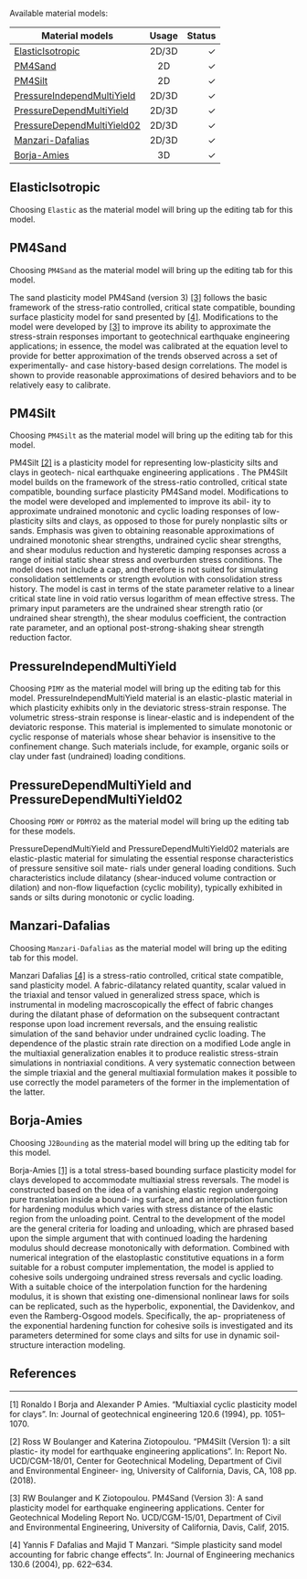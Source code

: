 
Available material models:


| Material models        | Usage           | Status  |
| ------------- |:-------------:| -----:|
| [ElasticIsotropic](#ElasticIsotropic)     | 2D/3D | ✓ |
| [PM4Sand](#pm4sand)      | 2D      |   ✓|
| [PM4Silt](#pm4silt) | 2D      |    ✓ |
| [PressureIndependMultiYield](#PressureIndependMultiYield) | 2D/3D      |    ✓ |
| [PressureDependMultiYield](#pressuredependmultiyield-and-pressuredependmultiyield02) | 2D/3D      |    ✓ |
| [PressureDependMultiYield02](#pressuredependmultiyield-and-pressuredependmultiyield02) | 2D/3D      |    ✓ |
| [Manzari-Dafalias](#Manzari-Dafalias) | 2D/3D      |    ✓ |
| [Borja-Amies](#Borja-Amies) | 3D      |    ✓ |

## ElasticIsotropic

Choosing `Elastic` as the material model will bring up the editing tab for this model.


## PM4Sand

Choosing `PM4Sand` as the material model will bring up the editing tab for this model.

The sand plasticity model PM4Sand (version 3) [[3]](#references) follows the basic framework of the stress-ratio controlled, critical state compatible, bounding surface plasticity model for sand presented by [[4]](#references). 
Modifications to the model were developed by [[3]](#references) to improve its ability
to approximate the stress-strain responses important to geotechnical earthquake engineering applications; 
in essence, the model was calibrated at the equation level to provide for better approximation of the trends observed across a set of experimentally- and case history-based design correlations. 
The model is shown to provide reasonable approximations of desired behaviors and to be relatively easy to calibrate.

## PM4Silt
Choosing `PM4Silt` as the material model will bring up the editing tab for this model.

PM4Silt [[2]](#references) is a plasticity model for representing low-plasticity silts and clays in geotech- nical earthquake engineering applications . The PM4Silt model builds on the framework of the stress-ratio controlled, critical state compatible, bounding surface plasticity PM4Sand model. Modifications to the model were developed and implemented to improve its abil- ity to approximate undrained monotonic and cyclic loading responses of low-plasticity silts and clays, as opposed to those for purely nonplastic silts or sands. Emphasis was given to obtaining reasonable approximations of undrained monotonic shear strengths, undrained cyclic shear strengths, and shear modulus reduction and hysteretic damping responses across a range of initial static shear stress and overburden stress conditions. The model does not include a cap, and therefore is not suited for simulating consolidation settlements or strength evolution with consolidation stress history. The model is cast in terms of the state parameter relative to a linear critical state line in void ratio versus logarithm of mean effective stress. The primary input parameters are the undrained shear strength ratio (or undrained shear strength), the shear modulus coefficient, the contraction rate parameter, and an optional post-strong-shaking shear strength reduction factor.

## PressureIndependMultiYield
Choosing `PIMY` as the material model will bring up the editing tab for this model.
PressureIndependMultiYield material is an elastic-plastic material in which plasticity exhibits only in the deviatoric stress-strain response. The volumetric stress-strain response is linear-elastic and is independent of the deviatoric response. This material is implemented to simulate monotonic or cyclic response of materials whose shear behavior is insensitive to the confinement change. Such materials include, for example, organic soils or clay under fast (undrained) loading conditions.

## PressureDependMultiYield and PressureDependMultiYield02
Choosing `PDMY` or `PDMY02` as the material model will bring up the editing tab for these models.

PressureDependMultiYield and PressureDependMultiYield02 materials are elastic-plastic material for simulating the essential response characteristics of pressure sensitive soil mate- rials under general loading conditions. Such characteristics include dilatancy (shear-induced volume contraction or dilation) and non-flow liquefaction (cyclic mobility), typically exhibited in sands or silts during monotonic or cyclic loading.



 ## Manzari-Dafalias
 Choosing `Manzari-Dafalias` as the material model will bring up the editing tab for this model.

Manzari Dafalias [[4]](#references) is a stress-ratio controlled, critical state compatible, sand plasticity model. A fabric-dilatancy related quantity, scalar valued in the triaxial and tensor valued in generalized stress space, which is instrumental in modeling macroscopically the effect of fabric changes during the dilatant phase of deformation on the subsequent contractant response upon load increment reversals, and the ensuing realistic simulation of the sand behavior under undrained cyclic loading. The dependence of the plastic strain rate direction on a modified Lode angle in the multiaxial generalization enables it to produce realistic stress-strain simulations in nontriaxial conditions. A very systematic connection between the simple triaxial and the general multiaxial formulation makes it possible to use correctly the model parameters of the former in the implementation of the latter.




## Borja-Amies
Choosing `J2Bounding` as the material model will bring up the editing tab for this model.

Borja-Amies [[1]](#references) is a total stress-based bounding surface plasticity model for clays developed to accommodate multiaxial stress reversals. The model is constructed based on the idea of a vanishing elastic region undergoing pure translation inside a bound- ing surface, and an interpolation function for hardening modulus which varies with stress distance of the elastic region from the unloading point. Central to the development of the model are the general criteria for loading and unloading, which are phrased based upon the simple argument that with continued loading the hardening modulus should decrease monotonically with deformation. Combined with numerical integration of the elastoplastic constitutive equations in a form suitable for a robust computer implementation, the model is applied to cohesive soils undergoing undrained stress reversals and cyclic loading. With a suitable choice of the interpolation function for the hardening modulus, it is shown that existing one-dimensional nonlinear laws for soils can be replicated, such as the hyperbolic, exponential, the Davidenkov, and even the Ramberg-Osgood models. Specifically, the ap- propriateness of the exponential hardening function for cohesive soils is investigated and its parameters determined for some clays and silts for use in dynamic soil-structure interaction modeling.


## References
---

[1] Ronaldo I Borja and Alexander P Amies. “Multiaxial cyclic plasticity model for clays”. In: Journal of geotechnical engineering 120.6 (1994), pp. 1051–1070.

[2] Ross W Boulanger and Katerina Ziotopoulou. “PM4Silt (Version 1): a silt plastic- ity model for earthquake engineering applications”. In: Report No. UCD/CGM-18/01, Center for Geotechnical Modeling, Department of Civil and Environmental Engineer- ing, University of California, Davis, CA, 108 pp. (2018).

[3] RW Boulanger and K Ziotopoulou. PM4Sand (Version 3): A sand plasticity model for earthquake engineering applications. Center for Geotechnical Modeling Report No. UCD/CGM-15/01, Department of Civil and Environmental Engineering, University of California, Davis, Calif, 2015.

[4] Yannis F Dafalias and Majid T Manzari. “Simple plasticity sand model accounting for fabric change effects”. In: Journal of Engineering mechanics 130.6 (2004), pp. 622–634.